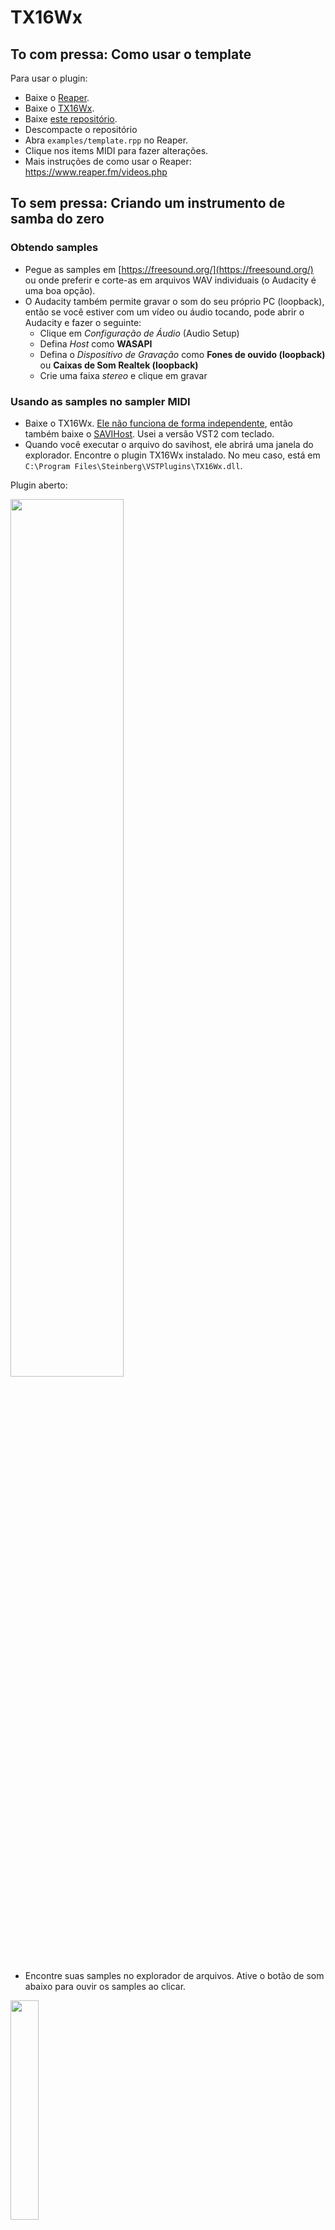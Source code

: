 # TX16Wx

## To com pressa: Como usar o template

Para usar o plugin:

- Baixe o [Reaper](https://www.reaper.fm/download.php).
- Baixe o [TX16Wx](https://www.tx16wx.com/download/).
- Baixe [este repositório](https://github.com/brunomariz/tx16wx/archive/refs/heads/main.zip).
- Descompacte o repositório
- Abra `examples/template.rpp` no Reaper.
- Clique nos items MIDI para fazer alterações.
- Mais instruções de como usar o Reaper: https://www.reaper.fm/videos.php

## To sem pressa: Criando um instrumento de samba do zero

### Obtendo samples

- Pegue as samples em [https://freesound.org/](https://freesound.org/) ou onde preferir e corte-as em arquivos WAV individuais (o Audacity é uma boa opção).
- O Audacity também permite gravar o som do seu próprio PC (loopback), então se você estiver com um vídeo ou áudio tocando, pode abrir o Audacity e fazer o seguinte:
  - Clique em *Configuração de Áudio* (Audio Setup)
  - Defina *Host* como **WASAPI**
  - Defina o *Dispositivo de Gravação* como **Fones de ouvido (loopback)** ou **Caixas de Som Realtek (loopback)**
  - Crie uma faixa *stereo* e clique em gravar

### Usando as samples no sampler MIDI

- Baixe o TX16Wx. [Ele não funciona de forma independente](https://www.tx16wx.com/f-a-q/), então também baixe o [SAVIHost](https://www.hermannseib.com/english/savihost.htm). Usei a versão VST2 com teclado.
- Quando você executar o arquivo do savihost, ele abrirá uma janela do explorador. Encontre o plugin TX16Wx instalado. No meu caso, está em `C:\Program Files\Steinberg\VSTPlugins\TX16Wx.dll`.

Plugin aberto:

<img src="img/image.png" width="60%">

- Encontre suas samples no explorador de arquivos. Ative o botão de som abaixo para ouvir os samples ao clicar.

<img src="img/image-1.png" width="30%">

- Abra a aba **Regions** e arraste os samples para lá. Eles serão mapeados para teclas MIDI.

<img src="img/image-2.png" width="60%">

- Na aba **Groups**, altere o modo para **Oneshot** para que o som toque inteiro ao pressionar a tecla MIDI, ao invés de cortar de acordo com a duração da nota.

- Na aba **Groups**, é possível definir o modo de polifonia. `Poly` é o modo padrão, que faz com que cada tecla toque uma nova voz. O modo `Mono` faz com que ao tocar uma tecla o último som pare, como em instrumentos monofônicos. Isso pode ser usado para evitar sobreposição de notas em uma única boca do agogô, por exemplo, colocando os sons de cada boca em um grupo separado (mais realista e mais trabalho), ou simplesmente deixando todo o agogô monofônico (opção menos realista, menos trabalho). Segundo [o manual do TX16Wx](https://www.tx16wx.com/download/), modo `Legato` serve para bends.
- A aba **Waves** pode ser usada para cortar os samples, mas usamos o Audacity para isso.

- Para adicionar mais instrumentos, clique com o botão direito em uma área vazia do plugin e selecione **New Slot**.
- O novo slot pode estar usando o mesmo programa que você acabou de criar. Nesse caso, clique no ícone de engrenagem e selecione **New Program**.

Programa duplicado:

<img src="img/image-3.png" width="60%">

Novo programa:

<img src="img/image-4.png" width="60%">

- Para excluir um programa ou slot, clique com o botão direito e escolha a opção desejada. Note que excluir o slot remove apenas o slot, mas o programa pode ser reaberto a partir de um novo slot selecionando-o no menu de nome do programa.

<img src="img/image-5.png" width="60%">

- Também é possível adicionar todos os sons em um único programa e criar diferentes grupos para organização ou aplicação de regras distintas.

<img src="img/image-6.png" width="60%">

### Exportando o programa

- Quando terminar de adicionar os sons ao instrumento, você pode exportar o programa em `Plugin > Save Program`. Se usou múltiplos programas, exporte o banco completo em `Plugin > Save Bank`. Certifique-se de escolher uma pasta, pois isso pode gerar vários arquivos.

## Importando o instrumento na DAW

- Agora que você tem o programa ou banco criado, abra sua DAW (Pro Tools Intro e [Reaper](https://www.reaper.fm/download.php) são boas opções gratuitas).
- Na DAW, crie uma faixa de instrumento *stereo* e insira o TX16Wx como plugin. No Pro Tools, pressione `Ctrl+Shift+N`, crie a faixa de instrumento e adicione o plugin como insert.
- Clique em **Load Program** e selecione o programa que você criou.
- Abra o editor MIDI da faixa e adicione as notas correspondentes aos sons.

Certifique-se de que seu teclado MIDI ou item MIDI esteja enviando para o canal correto (geralmente canal 1 por padrão).

> **Nota:** os números das oitavas na DAW podem não coincidir com os do plugin TX16Wx.

<img src="img/image-7.png" width="60%">

### Reaper

- Pressione `Ctrl+T` para criar uma nova faixa, e clique no botão **FX** na faixa para buscar pelo plugin TX16Wx.

- Certifique-se de que o `.dll` (VST2 ou VST3) está em uma pasta que o Reaper escaneia para plugins.

- Pastas comuns de plugins VST:

  - `C:\Program Files\VSTPlugins`
  - `C:\Program Files\Common Files\VST3`
  - `C:\Program Files\Steinberg\VSTPlugins`

- Se o TX16Wx for um `.dll` na pasta "Steinberg", o Reaper pode usá-lo — apenas aponte o Reaper para essa pasta (provavelmente já está, por padrão).

- Defina a entrada da faixa para **MIDI (todos os canais)**

- Desenhe ou grave notas MIDI que correspondam às zonas mapeadas no TX16Wx.
